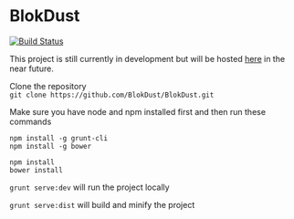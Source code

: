 BlokDust
========

[![Build Status](https://travis-ci.org/BlokDust/BlokDust.svg)](https://travis-ci.org/BlokDust/BlokDust)


This project is still currently in development but will be hosted [here](http://blokdust.com) in the near future.

Clone the repository   
`git clone https://github.com/BlokDust/BlokDust.git`

Make sure you have node and npm installed first and then run these commands   

`npm install -g grunt-cli`      
`npm install -g bower`

`npm install`     
`bower install`

`grunt serve:dev` will run the project locally 

`grunt serve:dist` will build and minify the project   
